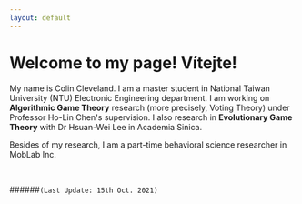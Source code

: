 ```yaml
---
layout: default
---
```


# Welcome to my page! Vítejte!

My name is Colin Cleveland. I am a master student in National Taiwan University (NTU) Electronic Engineering department.  I am working on **Algorithmic Game Theory** research (more precisely, Voting Theory) under Professor Ho-Lin Chen's supervision. I also research in **Evolutionary Game Theory** with Dr Hsuan-Wei Lee in Academia Sinica.

Besides of my research, I am a part-time behavioral science researcher in MobLab Inc. 

<br>

######`(Last Update: 15th Oct. 2021)`

<!--
Some thing $$\frac{1}{2}$$.

$$\frac{1}{2}$$
-->

